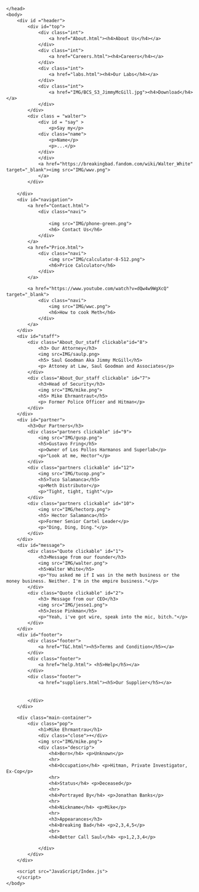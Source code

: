 <!doctype html>

<html lang = "en-IN";>
    <head>
        <link rel="icon" type="image/png" href="IMG/favicon.png">
        <meta charset="utf-8" /> 
        <title> Heisenberg's Blue Meth</title>
        <link rel="stylesheet" type="text/css" href="CSS/Index.css">
        
    </head>
    <body>
        <div id ="header">
            <div id="top">
                <div class="int">
                    <a href="About.html"><h4>About Us</h4></a>
                </div>
                <div class="int">
                    <a href="Careers.html"><h4>Careers</h4></a>
                </div>
                <div class="int">
                    <a href="labs.html"><h4>Our Labs</h4></a>
                </div>
                <div class="int">
                    <a href="IMG/BCS_S3_JimmyMcGill.jpg"><h4>Download</h4></a>
                </div>
            </div>
            <div class = "walter">
                <div id = "say" >
                    <p>Say my</p>
                <div class="name">
                    <p>Name</p>
                    <p>...</p>
                </div>
                </div>
                <a href="https://breakingbad.fandom.com/wiki/Walter_White" target="_blank"><img src="IMG/wwv.png">
                </a>                
            </div>
        
        </div>
        <div id="navigation">
            <a href="Contact.html">
                <div class="navi">
                    
                    <img src="IMG/phone-green.png">
                    <h6> Contact Us</h6>
                </div>
            </a>
            <a href="Price.html">
                <div class="navi">
                    <img src="IMG/calculator-8-512.png">
                    <h6>Price Calculator</h6>
                </div>
            </a>
<!--            <a href="https://www.youtube.com/watch?v=Re0yU2s-Uw8" target="_blank">-->
            <a href="https://www.youtube.com/watch?v=dQw4w9WgXcQ" target="_blank">
                <div class="navi">
                    <img src="IMG/wwc.png">
                    <h6>How to cook Meth</h6>
                </div>
            </a>
        </div>
        <div id="staff">
            <div class="About_Our_staff clickable"id="8">
                <h3> Our Attorney</h3>
                <img src=IMG/saulp.png>
                <h5> Saul Goodman Aka Jimmy McGill</h5>
                <p> Attoney at Law, Saul Goodman and Associates</p>
            </div>
            <div class="About_Our_staff clickable" id="7">
                <h3>Head of Security</h3>
                <img src="IMG/mike.png">
                <h5> Mike Ehrmantraut</h5>
                <p> Former Police Officer and Hitman</p>   
            </div>
        </div>
        <div id="partner">
            <h3>Our Partners</h3>
            <div class="partners clickable" id="9">
                <img src="IMG/gusp.png">
                <h5>Gustavo Fring</h5>
                <p>Owner of Los Pollos Harmanos and Superlab</p>
                <p>"Look at me, Hector"</p>
            </div>
            <div class="partners clickable" id="12">
                <img src="IMG/tucop.png">
                <h5>Tuco Salamanca</h5>
                <p>Meth Distributor</p>
                <p>"Tight, tight, tight"</p>
            </div>
            <div class="partners clickable" id="10">
                <img src="IMG/hectorp.png">
                <h5> Hector Salamanca</h5>
                <p>Former Senior Cartel Leader</p>
                <p>"Ding, Ding, Ding."</p>
            </div>
        </div>
        <div id="message">
            <div class="Quote clickable" id="1">
                <h3>Message from our founder</h3>
                <img src="IMG/walter.png">
                <h5>Walter White</h5>
                <p>"You asked me if I was in the meth business or the money business. Neither. I'm in the empire business."</p>
            </div>
            <div class="Quote clickable" id="2">
                <h3> Message from our CEO</h3>
                <img src="IMG/jesse1.png">
                <h5>Jesse Pinkman</h5>
                <p>"Yeah, i've got wire, speak into the mic, bitch."</p>
            </div>
        </div>
        <div id="footer">
            <div class="footer">
                <a href="T&C.html"><h5>Terms and Condition</h5></a>
            </div>
            <div class="footer">
                <a href="help.html"> <h5>Help</h5></a>
            </div>
            <div class="footer">
                <a href="suppliers.html"><h5>Our Supplier</h5></a>
            
            
            </div>
        </div>
        
<!--     pop-up section starts here-->
        <div class="main-container">
            <div class="pop">
                <h1>Mike Ehrmantrau</h1>
                <div class="close">+</div>
                <img src="IMG/mike.png">
                <div class="descrip">
                    <h4>Born</h4> <p>Unknown</p>
                    <hr>
                    <h4>Occupation</h4> <p>Hitman, Private Investigator, Ex-Cop</p>
                    <hr>
                    <h4>Status</h4> <p>Deceased</p>
                    <hr>
                    <h4>Portrayed By</h4> <p>Jonathan Banks</p>
                    <hr>
                    <h4>Nickname</h4> <p>Mike</p>
                    <hr>
                    <h3>Appearances</h3>
                    <h4>Breaking Bad</h4> <p>2,3,4,5</p>
                    <br>
                    <h4>Better Call Saul</h4> <p>1,2,3,4</p>
<!--
        <hr>
        <h4>Death count</h4> <p>5</p>
-->
                </div>
            </div>
        </div>
<!--     pop-up section ends here-->
        <script src="JavaScript/Index.js">
        </script>
    </body>
</html>
